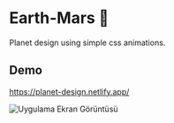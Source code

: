 
# Earth-Mars 👋

Planet design using simple css animations.


## Demo

https://planet-design.netlify.app/

![Uygulama Ekran Görüntüsü](https://i.hizliresim.com/9t8kuch.png)
  